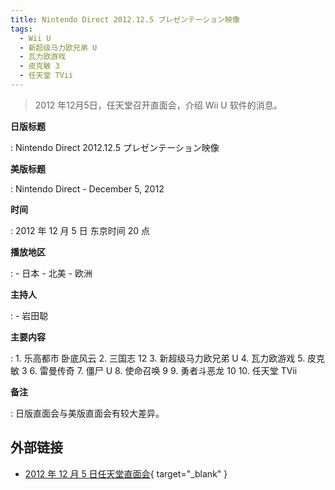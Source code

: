 ```yaml
---
title: Nintendo Direct 2012.12.5 プレゼンテーション映像
tags:
  - Wii U
  - 新超级马力欧兄弟 U
  - 瓦力欧游戏
  - 皮克敏 3
  - 任天堂 TVii
---
```


> 2012 年12月5日，任天堂召开直面会，介绍 Wii U 软件的消息。

**日版标题**

:   Nintendo Direct 2012.12.5 プレゼンテーション映像

**美版标题**

:   Nintendo Direct - December 5, 2012

**时间**

:   2012 年 12 月 5 日 东京时间 20 点

**播放地区**

:   - 日本
	- 北美
	- 欧洲

**主持人**

:   - 岩田聪

**主要内容**

:   1. 乐高都市 卧底风云
    2. 三国志 12
    3. 新超级马力欧兄弟 U
    4. 瓦力欧游戏
    5. 皮克敏 3
    6. 雷曼传奇
    7. 僵尸 U
    8. 使命召唤 9
    9. 勇者斗恶龙 10
    10. 任天堂 TVii

**备注**

:   日版直面会与美版直面会有较大差异。

## 外部链接

- [2012 年 12 月 5 日任天堂直面会](https://www.bilibili.com/video/BV1rJ411B7hb/){ target="_blank" }
